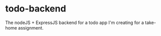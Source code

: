 # todo-backend
The nodeJS + ExpressJS backend for a todo app I'm creating for a take-home assignment.
